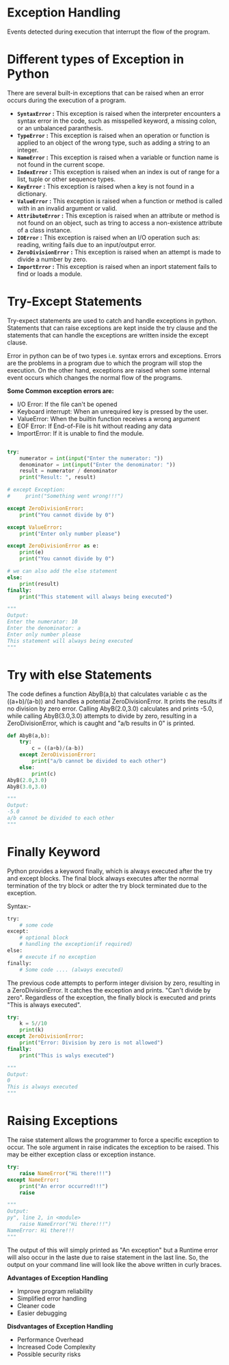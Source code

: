 # **Exception Handling**
Events detected during execution that interrupt the flow of the program.

# **Different types of Exception in Python**
There are several built-in exceptions that can be raised when an error occurs during the execution of a program.
* **`SyntaxError` :** This exception is raised when the interpreter encounters a syntax error in the code, such as misspelled keyword, a missing colon, or an unbalanced paranthesis.
* **`TypeError` :** This exception is raised when an operation or function is applied to an object of the wrong type, such as adding a string to an integer.
* **`NameError` :** This exception is raised when a variable or function name is not found in the current scope.
* **`IndexError` :** This exception is raised when an index is out of range for a list, tuple or other sequence types.
* **`KeyError` :** This exception is raised when a key is not found in a dictionary.
* **`ValueError` :** This exception is raised when a function or method is called with in an invalid argument or valid.
* **`AttributeError` :** This exception is raised when an attribute or method is not found on an object, such as tring to access a non-existence attribute of a class instance.
* **`IOError` :** This exception is raised when an I/O operation such as: reading, writing fails due to an input/output error.
* **`ZeroDivisionError` :** This exception is raised when an attempt is made to divide a number by zero.
* **`ImportError` :** This exception is raised when an inport statement fails to find or loads a module.

# **Try-Except Statements**
Try-expect statements are used to catch and handle exceptions in python. Statements that can raise exceptions are kept inside the try clause and the statements that can handle the exceptions are written inside the except clause.

Error in python can be of two types i.e. syntax errors and exceptions. Errors are the problems in a program due to which the program will stop the execution.
On the other hand, exceptions are raised when some internal event occurs which changes the normal flow of the programs.

**Some Common exception errors are:**
* I/O Error: If the file can't be opened
* Keyboard interrupt: When an unrequired key is pressed by the user.
* ValueError: When the builtin function receives a wrong argument
* EOF Error: If End-of-File is hit without reading any data
* ImportError: If it is unable to find the module.

```py

try: 
    numerator = int(input("Enter the numerator: "))
    denominator = int(input("Enter the denominator: "))
    result = numerator / denominator
    print("Result: ", result)

# except Exception:
#     print("Something went wrong!!!")

except ZeroDivisionError:
    print("You cannot divide by 0")

except ValueError:
    print("Enter only number please")

except ZeroDivisionError as e:
    print(e)
    print("You cannot divide by 0")

# we can also add the else statement
else:
    print(result)
finally:
    print("This statement will always being executed")

"""
Output: 
Enter the numerator: 10
Enter the denominator: a
Enter only number please
This statement will always being executed
"""
```

# **Try with else Statements**
The code defines a function AbyB(a,b) that calculates variable c as the ((a+b)/(a-b)) and handles a potential ZeroDivisionError. It prints the results if no division by zero error. Calling AbyB(2.0,3.0) calculates and prints -5.0, while calling AbyB(3.0,3.0) attempts to divide by zero, resulting in a ZeroDivisionError, which is caught and "a/b results in 0" is printed.

```py
def AbyB(a,b):
    try:
        c = ((a+b)/(a-b))
    except ZeroDivisionError:
        print("a/b cannot be divided to each other")
    else:
        print(c)
AbyB(2.0,3.0)
AbyB(3.0,3.0)

"""
Output:
-5.0
a/b cannot be divided to each other
"""
```

# Finally Keyword
Python provides a keyword finally, which is always executed after the try and except blocks. The final block always executes after the normal termination of the try block or adter the try block terminated due to the exception.

Syntax:-

```bash
try:
    # some code
except:
    # optional block
    # handling the exception(if required)
else:
    # execute if no exception
finally:
    # Some code .... (always executed)
```

The previous code attempts to perform integer division by zero, resulting in a ZeroDivisionError. It catches the exception and prints. "Can't divide by zero". Regardless of the exception, the finally block is executed and prints "This is always executed".

```py
try:
    k = 5//10
    print(k)
except ZeroDivisionError:
    print("Error: Division by zero is not allowed")
finally:
    print("This is walys executed")

"""
Output: 
0
This is always executed
"""
```

# Raising Exceptions
The raise statement allows the programmer to force a specific exception to occur. The sole argument in raise indicates the exception to be raised. This may be either exception class or exception instance.

```py
try:
    raise NameError("Hi there!!!")
except NameError:
    print("An error occurred!!!")
    raise

"""
Output: 
py", line 2, in <module>
    raise NameError("Hi there!!!")
NameError: Hi there!!!
"""
```

The output of this will simply printed as "An exception" but a Runtime error will also occur in the laste due to raise statement in the last line. So, the output on your command line will look like the above written in curly braces.

**Advantages of Exception Handling**
* Improve program reliability
* Simplified error handling
* Cleaner code
* Easier debugging

**Disdvantages of Exception Handling**
* Performance Overhead
* Increased Code Complexity
* Possible security risks